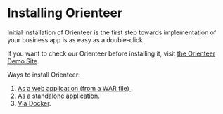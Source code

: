 # Installing Orienteer

Initial installation of Orienteer is the first step towards implementation of your business app is as easy as a double-click.

If you want to check our Orienteer before installing it, visit [the Orienteer Demo Site](http://demo.orienteer.org).

Ways to install Orienteer:

1. [As a web application (from a WAR file) ](installation_as_war.md).
2. [As a standalone application](installation_as_standalone_application.md).
3. [Via Docker](installation_via_docker.md).


